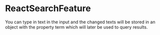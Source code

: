 # ReactSearchFeature

You can type in text in the input and the changed texts will be stored in an object with the property term which will later be used to query results.
